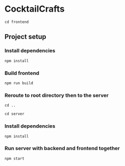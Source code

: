 # CocktailCrafts
```
cd frontend
```
## Project setup

### Install dependencies
```
npm install
```
### Build frontend
```
npm run build
```
### Reroute to root directory then to the server
```
cd ..

cd server
```
### Install dependencies
```
npm install
```
### Run server with backend and frontend together
```
npm start
```
